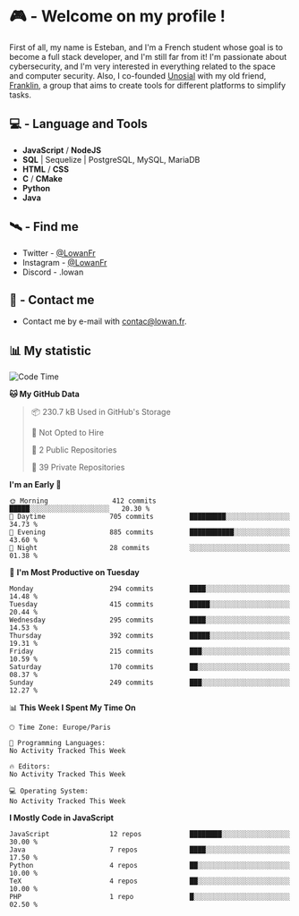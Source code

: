 # 🎮 - Welcome on my profile !
First of all, my name is Esteban, and I'm a French student whose goal is to become a full stack developer, and I'm still far from it!
I'm passionate about cybersecurity, and I'm very interested in everything related to the space and computer security.
Also, I co-founded [Unosial](https://github.com/Unosial) with my old friend, [Franklin](https://github.com/AbaFranklin/), a group that aims to create tools for different platforms to simplify tasks. 



## 💻 - Language and Tools
- **JavaScript** / **NodeJS**
- **SQL** | Sequelize | PostgreSQL, MySQL, MariaDB
- **HTML** / **CSS**
- **C** / **CMake**
- **Python**
- **Java**

## 🛰️ - Find me

 - Twitter - [@LowanFr](https://twitter.com/LowanFr/)
 - Instagram - [@LowanFr](https://instagram.com/LowanFr)
 - Discord -  .lowan
 
## 📡 - Contact me
 - Contact me by e-mail with [contac@lowan.fr](mailto:contact@lowan.fr).

## 📊 My statistic
<!--START_SECTION:waka-->
![Code Time](http://img.shields.io/badge/Code%20Time-1%2C295%20hrs%2036%20mins-blue)

**🐱 My GitHub Data** 

> 📦 230.7 kB Used in GitHub's Storage 
 > 
> 🚫 Not Opted to Hire
 > 
> 📜 2 Public Repositories 
 > 
> 🔑 39 Private Repositories 
 > 
**I'm an Early 🐤** 

```text
🌞 Morning                412 commits         █████░░░░░░░░░░░░░░░░░░░░   20.30 % 
🌆 Daytime                705 commits         █████████░░░░░░░░░░░░░░░░   34.73 % 
🌃 Evening                885 commits         ███████████░░░░░░░░░░░░░░   43.60 % 
🌙 Night                  28 commits          ░░░░░░░░░░░░░░░░░░░░░░░░░   01.38 % 
```
📅 **I'm Most Productive on Tuesday** 

```text
Monday                   294 commits         ████░░░░░░░░░░░░░░░░░░░░░   14.48 % 
Tuesday                  415 commits         █████░░░░░░░░░░░░░░░░░░░░   20.44 % 
Wednesday                295 commits         ████░░░░░░░░░░░░░░░░░░░░░   14.53 % 
Thursday                 392 commits         █████░░░░░░░░░░░░░░░░░░░░   19.31 % 
Friday                   215 commits         ███░░░░░░░░░░░░░░░░░░░░░░   10.59 % 
Saturday                 170 commits         ██░░░░░░░░░░░░░░░░░░░░░░░   08.37 % 
Sunday                   249 commits         ███░░░░░░░░░░░░░░░░░░░░░░   12.27 % 
```


📊 **This Week I Spent My Time On** 

```text
🕑︎ Time Zone: Europe/Paris

💬 Programming Languages: 
No Activity Tracked This Week

🔥 Editors: 
No Activity Tracked This Week

💻 Operating System: 
No Activity Tracked This Week
```

**I Mostly Code in JavaScript** 

```text
JavaScript               12 repos            ████████░░░░░░░░░░░░░░░░░   30.00 % 
Java                     7 repos             ████░░░░░░░░░░░░░░░░░░░░░   17.50 % 
Python                   4 repos             ██░░░░░░░░░░░░░░░░░░░░░░░   10.00 % 
TeX                      4 repos             ██░░░░░░░░░░░░░░░░░░░░░░░   10.00 % 
PHP                      1 repo              █░░░░░░░░░░░░░░░░░░░░░░░░   02.50 % 
```




<!--END_SECTION:waka-->
